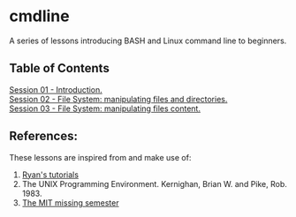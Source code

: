 # cmdline
A series of lessons introducing BASH and Linux command line to beginners.  

## Table of Contents
[Session 01 - Introduction.](s01_introduction.md)  
[Session 02 - File System: manipulating files and directories.](s02_filesystem01.md)  
[Session 03 - File System: manipulating files content.](s03_filesystem02.md)  

## References:
These lessons are inspired from and make use of:  

1. [Ryan's tutorials](https://ryanstutorials.net/linuxtutorial/)  
2. The UNIX Programming Environment. Kernighan, Brian W. and Pike, Rob. 1983.  
3. [The MIT missing semester](https://missing.csail.mit.edu/)  

